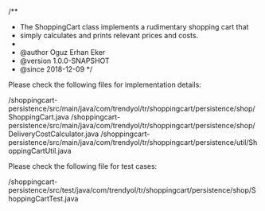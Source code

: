 /**
* The ShoppingCart class implements a rudimentary shopping cart that
* simply calculates and prints relevant prices and costs.
*
* @author  Oguz Erhan Eker
* @version 1.0.0-SNAPSHOT
* @since   2018-12-09 
*/

Please check the following files for implementation details:

/shoppingcart-persistence/src/main/java/com/trendyol/tr/shoppingcart/persistence/shop/ShoppingCart.java
/shoppingcart-persistence/src/main/java/com/trendyol/tr/shoppingcart/persistence/shop/DeliveryCostCalculator.java
/shoppingcart-persistence/src/main/java/com/trendyol/tr/shoppingcart/persistence/util/ShoppingCartUtil.java

Please check the following file for test cases:
 
/shoppingcart-persistence/src/test/java/com/trendyol/tr/shoppingcart/persistence/shop/ShoppingCartTest.java
